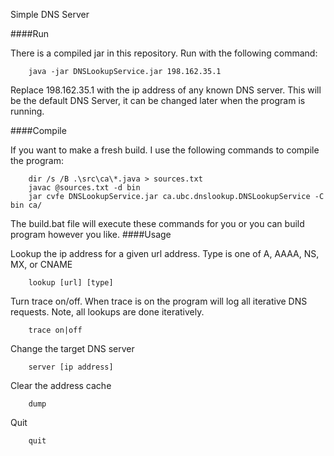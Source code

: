 Simple DNS Server

####Run

There is a compiled jar in this repository. Run with the following command:

        java -jar DNSLookupService.jar 198.162.35.1
Replace 198.162.35.1 with the ip address of any known DNS server. This will be the default DNS Server, it can be
 changed later when the program is running.
 
####Compile
 
If you want to make a fresh build. I use the following commands to compile the program:

        dir /s /B .\src\ca\*.java > sources.txt
        javac @sources.txt -d bin
        jar cvfe DNSLookupService.jar ca.ubc.dnslookup.DNSLookupService -C bin ca/
        
The build.bat file will execute these commands for you or you can build program however you like.
####Usage

Lookup the ip address for a given url address. Type is one of A, AAAA, NS, MX, or CNAME

        lookup [url] [type]

Turn trace on/off. When trace is on the program will log all iterative DNS requests. Note, all lookups are done
 iteratively.

        trace on|off
        
Change the target DNS server

        server [ip address]
        
Clear the address cache

        dump
        
Quit

        quit
